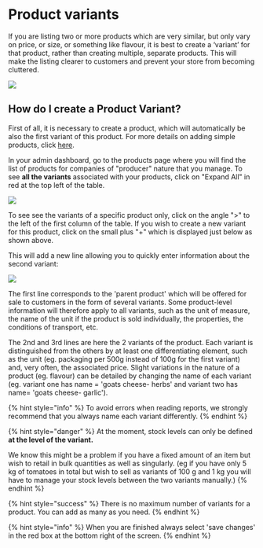 # Product variants

If you are listing two or more products which are very similar, but only vary on price, or size, or something like flavour, it is best to create a ‘variant’ for that product, rather than creating multiple, separate products. This will make the listing clearer to customers and prevent your store from becoming cluttered.

![](../../.gitbook/assets/productweightunit-price.jpg)

## How do I create a Product Variant? 

First of all, it is necessary to create a product, which will automatically be also the first variant of this product. For more details on adding simple products, click [here](products.md). 

In your admin dashboard, go to the products page where you will find the list of products for companies of "producer" nature that you manage. To see **all the variants** associated with your products, click on "Expand All" in red at the top left of the table.

![](../../.gitbook/assets/variants1.jpg)

To see see the variants of a specific product only, click on the angle "&gt;" to the left of the first column of the table. If you wish to create a new variant for this product, click on the small plus "+" which is displayed just below as shown above.

This will add a new line allowing you to quickly enter information about the second variant:

![](../../.gitbook/assets/variants2.jpg)

The first line corresponds to the 'parent product' which will be offered for sale to customers in the form of several variants. Some product-level information will therefore apply to all variants, such as the unit of measure, the name of the unit if the product is sold individually, the properties, the conditions of transport, etc. 

The 2nd and 3rd lines are here the 2 variants of the product. Each variant is distinguished from the others by at least one differentiating element, such as the unit \(eg. packaging per 500g instead of 100g for the first variant\) and, very often, the associated price.  Slight variations in the nature of a product \(eg. flavour\) can be detailed by changing the name of each variant \(eg. variant one has name = 'goats cheese- herbs' and variant two has name=  'goats cheese- garlic'\). 

{% hint style="info" %}
To avoid errors when reading reports, we strongly recommend that you always name each variant differently.
{% endhint %}

{% hint style="danger" %}
At the moment, stock levels can only be defined **at the level of the variant.**

We know this might be a problem if you have a fixed amount of an item but wish to retail in bulk quantities as well as singularly. \(eg if you have only 5 kg of tomatoes in total but wish to sell as variants of  100 g and 1 kg you will have to manage your stock levels between the two variants manually.\)
{% endhint %}

{% hint style="success" %}
There is no maximum number of variants for a product. You can add as many as you need.
{% endhint %}

{% hint style="info" %}
When you are finished always select 'save changes' in the red box at the bottom right of the screen.
{% endhint %}

